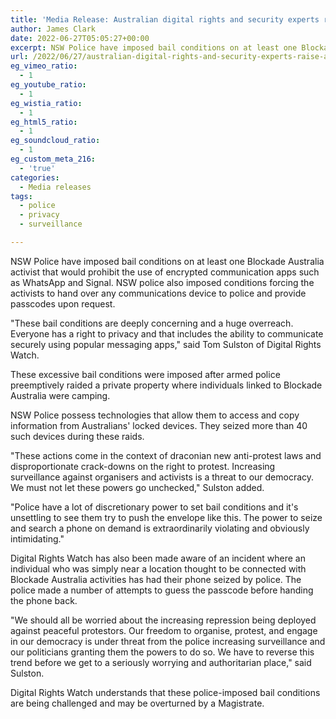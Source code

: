 ```yaml
---
title: 'Media Release: Australian digital rights and security experts raise alarmed over draconian bail conditions imposed on protesters.'
author: James Clark
date: 2022-06-27T05:05:27+00:00
excerpt: NSW Police have imposed bail conditions on at least one Blockade Australia activist that would prohibit the use of encrypted communication apps such as WhatsApp and Signal. NSW police also imposed conditions forcing the activists to hand over any communications device to police and provide passcodes upon request.
url: /2022/06/27/australian-digital-rights-and-security-experts-raise-alarmed-over-draconian-bail-conditions-imposed-on-protesters/
eg_vimeo_ratio:
  - 1
eg_youtube_ratio:
  - 1
eg_wistia_ratio:
  - 1
eg_html5_ratio:
  - 1
eg_soundcloud_ratio:
  - 1
eg_custom_meta_216:
  - 'true'
categories:
  - Media releases
tags:
  - police
  - privacy
  - surveillance

---
```

NSW Police have imposed bail conditions on at least one Blockade Australia activist that would prohibit the use of encrypted communication apps such as WhatsApp and Signal. NSW police also imposed conditions forcing the activists to hand over any communications device to police and provide passcodes upon request.

"These bail conditions are deeply concerning and a huge overreach. Everyone has a right to privacy and that includes the ability to communicate securely using popular messaging apps," said Tom Sulston of Digital Rights Watch.

These excessive bail conditions were imposed after armed police preemptively raided a private property where individuals linked to Blockade Australia were camping.

NSW Police possess technologies that allow them to access and copy information from Australians' locked devices. They seized more than 40 such devices during these raids.

"These actions come in the context of draconian new anti-protest laws and disproportionate crack-downs on the right to protest. Increasing surveillance against organisers and activists is a threat to our democracy. We must not let these powers go unchecked," Sulston added.

"Police have a lot of discretionary power to set bail conditions and it's unsettling to see them try to push the envelope like this. The power to seize and search a phone on demand is extraordinarily violating and obviously intimidating."

Digital Rights Watch has also been made aware of an incident where an individual who was simply near a location thought to be connected with Blockade Australia activities has had their phone seized by police. The police made a number of attempts to guess the passcode before handing the phone back.

"We should all be worried about the increasing repression being deployed against peaceful protestors. Our freedom to organise, protest, and engage in our democracy is under threat from the police increasing surveillance and our politicians granting them the powers to do so. We have to reverse this trend before we get to a seriously worrying and authoritarian place," said Sulston.

Digital Rights Watch understands that these police-imposed bail conditions are being challenged and may be overturned by a Magistrate.
